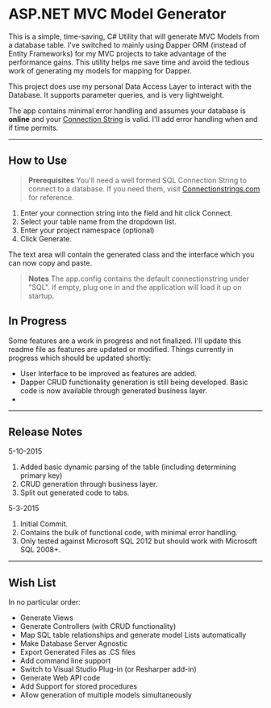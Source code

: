ASP.NET MVC Model Generator
===================
This is a simple, time-saving, C# Utility that will generate MVC Models from a database table. I've switched to mainly using Dapper ORM (instead of Entity Frameworks) for my MVC projects to take advantage of the performance gains. This utility helps me save time and avoid the tedious work of generating my models for mapping for Dapper.

This project does use my personal Data Access Layer to interact with the Database. It supports parameter queries, and is very lightweight. 

The app contains minimal error handling and assumes your database is   **online** and your [Connection String](http://www.connectionstrings.com/) is valid. I'll add error handling when and if time permits. 

----------
How to Use
-------------

> **Prerequisites** 
> You'll need a well formed SQL Connection String to connect to a database. If you need them, visit [Connectionstrings.com](http://www.connectionstrings.com/) for reference.

 1. Enter your connection string into the field and hit click Connect.
 2. Select your table name from the dropdown list.
 3. Enter your project namespace (optional)
 4. Click Generate. 

The text area will contain the generated class and the interface which you can now copy and paste.

> **Notes** 
> The app.config contains the default connectionstring under "SQL". If empty, plug one in and the application will load it up on startup. 

In Progress
----------
 Some features are a work in progress and not finalized. I'll update this readme file as features are updated or modified. Things currently in progress which should be updated shortly:
 - User Interface to be improved as features are added.
 - Dapper CRUD functionality generation is still being developed. Basic code is now available through generated business layer.
 - 

----------

Release Notes
-------------
5-10-2015

 1. Added basic dynamic parsing of the table (including determining
    primary key)
 2. CRUD generation through business layer.
 3. Split out generated code to tabs.

5-3-2015

 1. Initial Commit.  
 2. Contains the bulk of functional code, with minimal error handling. 
 3. Only tested against Microsoft SQL 2012 but should work with Microsoft SQL 2008+.
 
----------
Wish List
---------
In no particular order:
 - Generate Views
 - Generate Controllers (with CRUD functionality)
 - Map SQL table relationships and generate model Lists automatically
 - Make Database Server Agnostic
 - Export Generated Files as .CS files
 - Add command line support
 - Switch to Visual Studio Plug-in (or Resharper add-in)
 - Generate Web API code
 - Add Support for stored procedures
 - Allow generation of multiple models simultaneously




